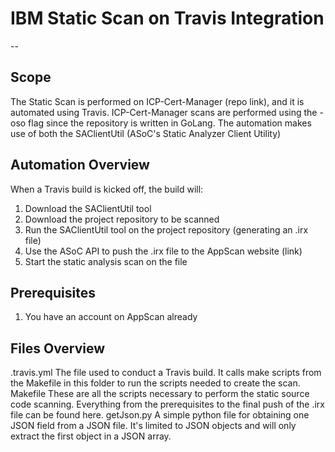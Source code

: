 # IBM Static Scan on Travis Integration
-- 
## Scope
The Static Scan is performed on ICP-Cert-Manager (repo link), and it is automated using Travis. ICP-Cert-Manager scans are performed using the -oso flag since the repository is written in GoLang. The automation makes use of both the SAClientUtil (ASoC's Static Analyzer Client Utility)

## Automation Overview
When a Travis build is kicked off, the build will:
1. Download the SAClientUtil tool
2. Download the project repository to be scanned
3. Run the SAClientUtil tool on the project repository (generating an .irx file)
4. Use the ASoC API to push the .irx file to the AppScan website (link)
5. Start the static analysis scan on the file

## Prerequisites
1. You have an account on AppScan already

## Files Overview
.travis.yml
The file used to conduct a Travis build. It calls make scripts from the Makefile in this folder to run the scripts needed to create the scan.
Makefile
These are all the scripts necessary to perform the static source code scanning. Everything from the prerequisites to the final push of the .irx file can be found here.
getJson.py
A simple python file for obtaining one JSON field from a JSON file. It's limited to JSON objects and will only extract the first object in a JSON array.


